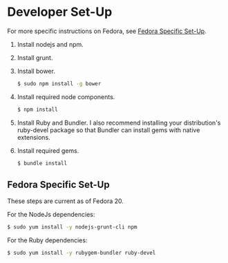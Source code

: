 # Developer Set-Up
For more specific instructions on Fedora, see
[Fedora Specific Set-Up](#fedora-setup).

1. Install nodejs and npm.
1. Install grunt.
1. Install bower.

   ```sh
   $ sudo npm install -g bower
   ```

1. Install required node components.

   ```sh
   $ npm install
   ```

1. Install Ruby and Bundler.  I also recommend installing your distribution's
   ruby-devel package so that Bundler can install gems with native extensions.

1. Install required gems.

   ```sh
   $ bundle install
   ```

<a name="fedora-setup"></a>
## Fedora Specific Set-Up
These steps are current as of Fedora 20.

For the NodeJs dependencies:
 
```sh
$ sudo yum install -y nodejs-grunt-cli npm
```

For the Ruby dependencies:

```sh
$ sudo yum install -y rubygem-bundler ruby-devel
```
